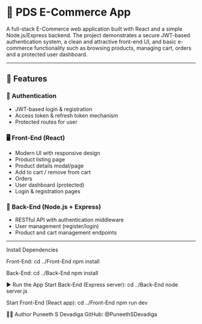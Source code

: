# 🛒 PDS E-Commerce App

A full-stack E-Commerce web application built with React and a simple Node.js/Express backend. The project demonstrates a secure JWT-based authentication system, a clean and attractive front-end UI, 
and basic e-commerce functionality such as browsing products, managing cart, orders and a protected user dashboard.

---

## 🚀 Features

### 🔐 Authentication
- JWT-based login & registration
- Access token & refresh token mechanism
- Protected routes for user

### 🖥️ Front-End (React)
- Modern UI with responsive design
- Product listing page
- Product details modal/page
- Add to cart / remove from cart
- Orders
- User dashboard (protected)
- Login & registration pages

### 🔧 Back-End (Node.js + Express)
- RESTful API with authentication middleware
- User management (register/login)
- Product and cart management endpoints

---

Install Dependencies

Front-End:
cd ../Front-End
npm install

Back-End:
cd ../Back-End
npm install


▶️ Run the App
Start Back-End (Express server):
cd ../Back-End
node server.js

Start Front-End (React app):
cd ../Front-End
npm run dev

👨‍💻 Author
Puneeth S Devadiga
GitHub: @PuneethSDevadiga

